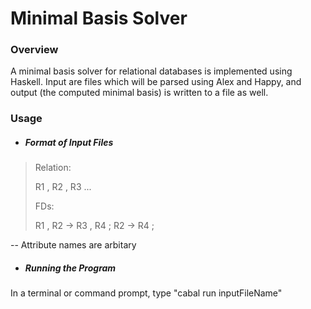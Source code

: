 Minimal Basis Solver
===
### Overview
A minimal basis solver for relational databases is implemented using Haskell. Input are files which will be parsed using
Alex and Happy, and output (the computed minimal basis) is written to a file as well.
### Usage
* ##### Format of Input Files
> Relation:
>
> R1 , R2 , R3 ...
>
> FDs:
>
> R1 , R2 -> R3 , R4 ;
> R2 -> R4 ;
>
  -- Attribute names are arbitary
* ##### Running the Program
In a terminal or command prompt, type "cabal run inputFileName"
